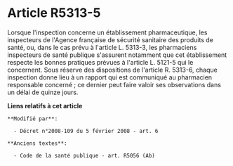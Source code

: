 # Article R5313-5

Lorsque l'inspection concerne un établissement pharmaceutique, les inspecteurs de l'Agence française de sécurité sanitaire
des produits de santé, ou, dans le cas prévu à l'article L. 5313-3, les pharmaciens inspecteurs de santé publique s'assurent
notamment que cet établissement respecte les bonnes pratiques prévues            à l'article L. 5121-5 qui le concernent.
Sous réserve des dispositions de l'article R. 5313-6, chaque inspection donne lieu à un rapport qui est communiqué au
pharmacien responsable concerné ; ce dernier peut faire valoir ses observations dans un délai de quinze jours.

**Liens relatifs à cet article**

	**Modifié par**:

	  - Décret n°2008-109 du 5 février 2008 - art. 6

	**Anciens textes**:

	  - Code de la santé publique - art. R5056 (Ab)
